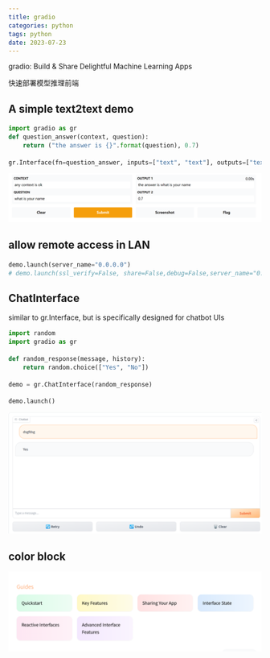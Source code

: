 ```yaml
---
title: gradio
categories: python
tags: python
date: 2023-07-23
---
```


gradio: Build & Share Delightful Machine Learning Apps

快速部署模型推理前端

## A simple text2text demo

```python
import gradio as gr
def question_answer(context, question):
    return ("the answer is {}".format(question), 0.7)

gr.Interface(fn=question_answer, inputs=["text", "text"], outputs=["textbox", "text"]).launch()
```


![gradio_demo](imgs/gradio_demo.png)

## allow remote access in LAN

```python
demo.launch(server_name="0.0.0.0")   
# demo.launch(ssl_verify=False, share=False,debug=False,server_name="0.0.0.0")   
```
## ChatInterface

similar to gr.Interface, but is specifically designed for chatbot UIs

```Python
import random
import gradio as gr

def random_response(message, history):
    return random.choice(["Yes", "No"])

demo = gr.ChatInterface(random_response)

demo.launch()
```
![imgs/gradio_chatinterface](imgs/gradio_chatinterface.png)



## color block

![imgs/gradio_color_block](imgs/gradio_color_block.png)

